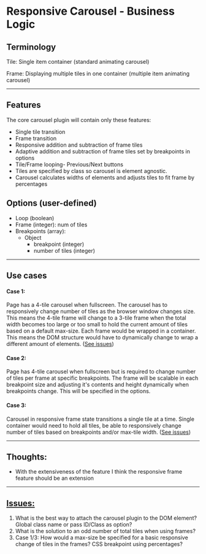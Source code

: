 # Responsive Carousel - Business Logic

## Terminology

Tile: Single item container (standard animating carousel)

Frame: Displaying multiple tiles in one container (multiple item animating carousel)

---

## Features

The core carousel plugin will contain only these features:

- Single tile transition
- Frame transition
- Responsive addition and subtraction of frame tiles
- Adaptive addition and subtraction of frame tiles set by breakpoints in options
- Tile/Frame looping- Previous/Next buttons
- Tiles are specified by class so carousel is element agnostic.
- Carousel calculates widths of elements and adjusts tiles to fit frame by percentages


## Options (user-defined)

- Loop (boolean)
- Frame (integer): num of tiles
- Breakpoints (array):
	- Object
		- breakpoint (integer)
		- number of tiles (integer)



---

## Use cases

#### Case 1:

Page has a 4-tile carousel when fullscreen.  The carousel has to responsively change number of tiles as the browser window changes size.  This means the 4-tile frame will change to a 3-tile frame when the total width becomes too large or too small to  hold the current amount of tiles based on a default max-size.  Each frame would be wrapped in a container.  This means the DOM structure would have to dynamically change to wrap a different amount of elements. ([See issues](#issues))

#### Case 2:

Page has 4-tile carousel when fullscreen but is required to change number of tiles per frame at specific breakpoints.  The frame will be scalable in each breakpoint size and adjusting it's contents and height dynamically when breakpoints change.  This will be specified in the options.

#### Case 3:

Carousel in responsive frame state transitions a single tile at a time.  Single container would need to hold all tiles, be able to responsively change number of tiles based on breakpoints and/or max-tile width. ([See issues](#issues))

---

## Thoughts:

- With the extensiveness of the feature I think the responsive frame feature should be an extension

---

## [Issues:](id:issues)

1. What is the best way to attach the carousel plugin to the DOM element?  Global class name or pass ID/Class as option?
2. What is the solution to an odd number of total tiles when using frames?
3. Case 1/3: How would a max-size be specified for a basic responsive change of tiles in the frames?  CSS breakpoint using percentages?